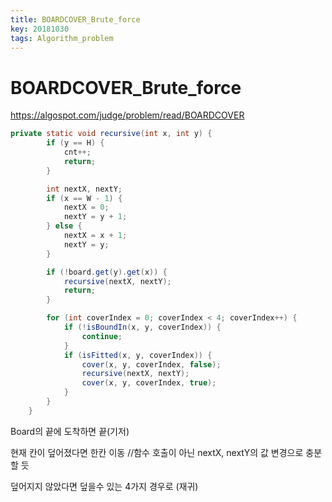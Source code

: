 ```yaml
---
title: BOARDCOVER_Brute_force
key: 20181030
tags: Algorithm_problem
---
```


# BOARDCOVER_Brute_force

https://algospot.com/judge/problem/read/BOARDCOVER

```java
private static void recursive(int x, int y) {
	    if (y == H) {
            cnt++;
            return;
        }

        int nextX, nextY;
        if (x == W - 1) {
            nextX = 0;
            nextY = y + 1;
        } else {
            nextX = x + 1;
            nextY = y;
        }

        if (!board.get(y).get(x)) {
            recursive(nextX, nextY);
            return;
        }

        for (int coverIndex = 0; coverIndex < 4; coverIndex++) {
            if (!isBoundIn(x, y, coverIndex)) {
                continue;
            }
            if (isFitted(x, y, coverIndex)) {
                cover(x, y, coverIndex, false);
                recursive(nextX, nextY);
                cover(x, y, coverIndex, true);
            }
        }
    }
```

Board의 끝에 도착하면 끝(기저)

현재 칸이 덮어졌다면 한칸 이동		//함수 호출이 아닌 nextX, nextY의 값 변경으로 충분할 듯

덮어지지 않았다면 덮을수 있는 4가지  경우로 (재귀)

